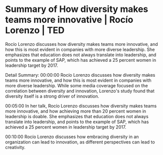 # Summary of How diversity makes teams more innovative | Rocío Lorenzo | TED

Rocío Lorenzo discusses how diversity makes teams more innovative, and how this is most evident in companies with more diverse leadership. She emphasizes that education does not always translate into leadership, and points to the example of SAP, which has achieved a 25 percent women in leadership target by 2017.

Detail Summary: 
00:00:00
Rocío Lorenzo discusses how diversity makes teams more innovative, and how this is most evident in companies with more diverse leadership. While some media coverage focused on the correlation between diversity and innovation, Lorenzo's study found that diversity itself is a strong driver of innovation.

00:05:00
In her talk, Rocío Lorenzo discusses how diversity makes teams more innovative, and how achieving more than 20 percent women in leadership is doable. She emphasizes that education does not always translate into leadership, and points to the example of SAP, which has achieved a 25 percent women in leadership target by 2017.

00:10:00
Rocío Lorenzo discusses how embracing diversity in an organization can lead to innovation, as different perspectives can lead to creativity.

